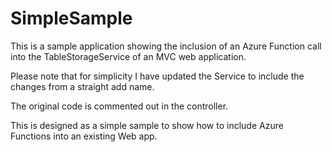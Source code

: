 # SimpleSample

This is a sample application showing the inclusion of an Azure Function call into the TableStorageService of an MVC web application.

Please note that for simplicity I have updated the Service to include the changes from a straight add name.

The original code is commented out in the controller.

This is designed as a simple sample to show how to include Azure Functions into an existing Web app.
